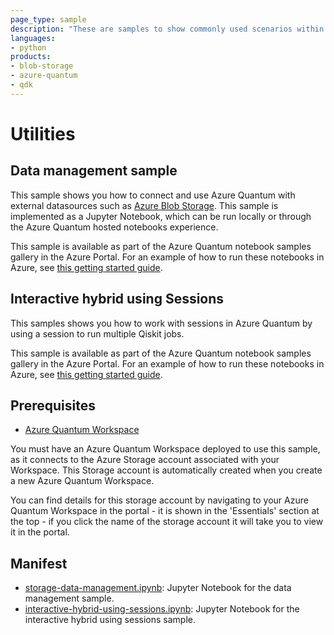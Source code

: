 ```yaml
---
page_type: sample
description: "These are samples to show commonly used scenarios within an Azure Quantum Jupyter Notebook"
languages:
- python
products:
- blob-storage
- azure-quantum
- qdk
---
```


# Utilities

## Data management sample

This sample shows you how to connect and use Azure Quantum with external datasources such as [Azure Blob Storage](https://learn.microsoft.com/azure/storage/blobs/storage-blobs-introduction). This sample is implemented as a Jupyter Notebook, which can be run locally or through the Azure Quantum hosted notebooks experience.

This sample is available as part of the Azure Quantum notebook samples gallery in the Azure Portal. For an example of how to run these notebooks in Azure, see [this getting started guide](https://docs.microsoft.com/azure/quantum/get-started-jupyter-notebook?tabs=tabid-ionq).

## Interactive hybrid using Sessions

This samples shows you how to work with sessions in Azure Quantum by using a session to run multiple Qiskit jobs.

This sample is available as part of the Azure Quantum notebook samples gallery in the Azure Portal. For an example of how to run these notebooks in Azure, see [this getting started guide](https://docs.microsoft.com/azure/quantum/get-started-jupyter-notebook?tabs=tabid-ionq).

## Prerequisites

- [Azure Quantum Workspace](https://docs.microsoft.com/azure/quantum/how-to-create-workspace?tabs=tabid-quick)

You must have an Azure Quantum Workspace deployed to use this sample, as it connects to the Azure Storage account associated with your Workspace. This Storage account is automatically created when you create a new Azure Quantum Workspace.

You can find details for this storage account by navigating to your Azure Quantum Workspace in the portal - it is shown in the 'Essentials' section at the top - if you click the name of the storage account it will take you to view it in the portal.

## Manifest

- [storage-data-management.ipynb](https://github.com/microsoft/quantum/blob/main/samples/azure-quantum/utilities/storage-data-management.ipynb): Jupyter Notebook for the data management sample.
- [interactive-hybrid-using-sessions.ipynb](./interactive-hybrid-using-sessions.ipynb): Jupyter Notebook for the interactive hybrid using sessions sample.
